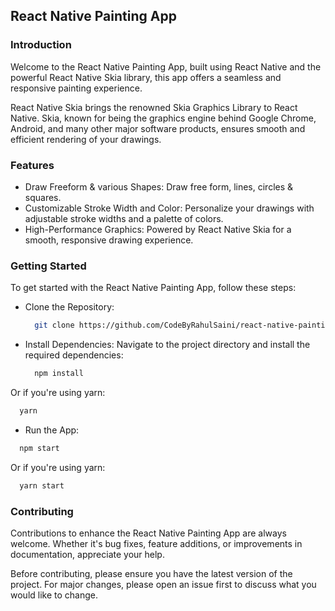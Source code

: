 ## React Native Painting App

### Introduction

Welcome to the React Native Painting App, built using React Native and the powerful React Native Skia library, this app offers a seamless and responsive painting experience.

React Native Skia brings the renowned Skia Graphics Library to React Native. Skia, known for being the graphics engine behind Google Chrome, Android, and many other major software products, ensures smooth and efficient rendering of your drawings.

### Features

- Draw Freeform & various Shapes: Draw free form, lines, circles & squares.
- Customizable Stroke Width and Color: Personalize your drawings with adjustable stroke widths and a palette of colors.
- High-Performance Graphics: Powered by React Native Skia for a smooth, responsive drawing experience.

### Getting Started

To get started with the React Native Painting App, follow these steps:

- Clone the Repository:

  ```bash
    git clone https://github.com/CodeByRahulSaini/react-native-painting-app
  ```

- Install Dependencies:
  Navigate to the project directory and install the required dependencies:

  ```bash
    npm install
  ```

Or if you're using yarn:

```bash
  yarn
```

- Run the App:

```bash
  npm start
```

Or if you're using yarn:

```bash
  yarn start
```

### Contributing

Contributions to enhance the React Native Painting App are always welcome. Whether it's bug fixes, feature additions, or improvements in documentation, appreciate your help.

Before contributing, please ensure you have the latest version of the project. For major changes, please open an issue first to discuss what you would like to change.
